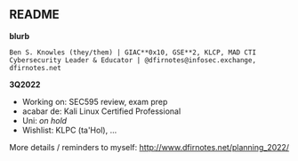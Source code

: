 ## README

**blurb**
```--
Ben S. Knowles (they/them) | GIAC**0x10, GSE**2, KLCP, MAD CTI
Cybersecurity Leader & Educator | @dfirnotes@infosec.exchange, dfirnotes.net
```
**3Q2022**
* Working on: SEC595 review, exam prep
* acabar de: Kali Linux Certified Professional
* Uni: _on hold_
* Wishlist: KLPC (ta'Hol), ...
  
More details / reminders to myself: http://www.dfirnotes.net/planning_2022/
<!--
**adricnet/adricnet** is a ✨ _special_ ✨ repository because its `README.md` (this file) appears on your GitHub profile.

Here are some ideas to get you started:

- 🔭 I’m currently working on ...
- 🌱 I’m currently learning ...
- 👯 I’m looking to collaborate on ...
- 🤔 I’m looking for help with ...
- 💬 Ask me about ...
- 📫 How to reach me: ...
- 😄 Pronouns: ...
- ⚡ Fun fact: ...
-->
